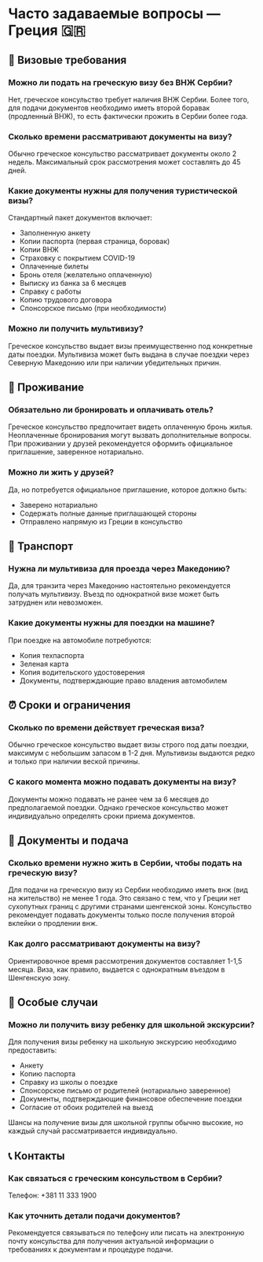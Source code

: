# Часто задаваемые вопросы — Греция 🇬🇷
## 📝 Визовые требования

### Можно ли подать на греческую визу без ВНЖ Сербии?
Нет, греческое консульство требует наличия ВНЖ Сербии. Более того, для подачи документов необходимо иметь второй боравак (продленный ВНЖ), то есть фактически прожить в Сербии более года.

### Сколько времени рассматривают документы на визу?
Обычно греческое консульство рассматривает документы около 2 недель. Максимальный срок рассмотрения может составлять до 45 дней.

### Какие документы нужны для получения туристической визы?
Стандартный пакет документов включает:
- Заполненную анкету
- Копии паспорта (первая страница, боровак)
- Копии ВНЖ
- Страховку с покрытием COVID-19
- Оплаченные билеты
- Бронь отеля (желательно оплаченную)
- Выписку из банка за 6 месяцев
- Справку с работы
- Копию трудового договора
- Спонсорское письмо (при необходимости)

### Можно ли получить мультивизу?
Греческое консульство выдает визы преимущественно под конкретные даты поездки. Мультивиза может быть выдана в случае поездки через Северную Македонию или при наличии убедительных причин.

## 🏨 Проживание

### Обязательно ли бронировать и оплачивать отель?
Греческое консульство предпочитает видеть оплаченную бронь жилья. Неоплаченные бронирования могут вызвать дополнительные вопросы. При проживании у друзей рекомендуется оформить официальное приглашение, заверенное нотариально.

### Можно ли жить у друзей?
Да, но потребуется официальное приглашение, которое должно быть:
- Заверено нотариально
- Содержать полные данные приглашающей стороны
- Отправлено напрямую из Греции в консульство

## 🚗 Транспорт

### Нужна ли мультивиза для проезда через Македонию?
Да, для транзита через Македонию настоятельно рекомендуется получать мультивизу. Въезд по однократной визе может быть затруднен или невозможен.

### Какие документы нужны для поездки на машине?
При поездке на автомобиле потребуются:
- Копия техпаспорта
- Зеленая карта
- Копия водительского удостоверения
- Документы, подтверждающие право владения автомобилем

## ⏰ Сроки и ограничения

### Сколько по времени действует греческая виза?
Обычно греческое консульство выдает визы строго под даты поездки, максимум с небольшим запасом в 1-2 дня. Мультивизы выдаются редко и только при наличии веской причины.

### С какого момента можно подавать документы на визу?
Документы можно подавать не ранее чем за 6 месяцев до предполагаемой поездки. Однако греческое консульство может индивидуально определять сроки приема документов.
## 📝 Документы и подача

### Сколько времени нужно жить в Сербии, чтобы подать на греческую визу?
Для подачи на греческую визу из Сербии необходимо иметь внж (вид на жительство) не менее 1 года. Это связано с тем, что у Греции нет сухопутных границ с другими странами шенгенской зоны. Консульство рекомендует подавать документы только после получения второй вклейки о продлении внж.

### Как долго рассматривают документы на визу?
Ориентировочное время рассмотрения документов составляет 1-1,5 месяца. Виза, как правило, выдается с однократным въездом в Шенгенскую зону.

## 👥 Особые случаи

### Можно ли получить визу ребенку для школьной экскурсии?
Для получения визы ребенку на школьную экскурсию необходимо предоставить:
- Анкету
- Копию паспорта
- Справку из школы о поездке
- Спонсорское письмо от родителей (нотариально заверенное)
- Документы, подтверждающие финансовое обеспечение поездки
- Согласие от обоих родителей на выезд

Шансы на получение визы для школьной группы обычно высокие, но каждый случай рассматривается индивидуально.

## 📞 Контакты

### Как связаться с греческим консульством в Сербии?
Телефон: +381 11 333 1900

### Как уточнить детали подачи документов?
Рекомендуется связываться по телефону или писать на электронную почту консульства для получения актуальной информации о требованиях к документам и процедуре подачи.
